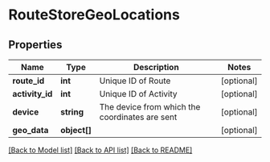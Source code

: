 # RouteStoreGeoLocations

## Properties
Name | Type | Description | Notes
------------ | ------------- | ------------- | -------------
**route_id** | **int** | Unique ID of Route | [optional] 
**activity_id** | **int** | Unique ID of Activity | [optional] 
**device** | **string** | The device from which the coordinates are sent | [optional] 
**geo_data** | **object[]** |  | [optional] 

[[Back to Model list]](../README.md#documentation-for-models) [[Back to API list]](../README.md#documentation-for-api-endpoints) [[Back to README]](../README.md)


